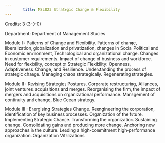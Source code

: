 ```yaml
---
        title: MSL823 Strategic Change & Flexibility
---
```

Credits: 3 (3-0-0)

Department: Department of Management Studies

Module I : Patterns of Change and Flexibility. Patterns of change, liberalization, globalization and privatization, changes in Social Political and Economic environment, Technological and organizational change. Changes in customer requirements. Impact of change of business and workforce. Need for flexibility, concept of Strategic Flexibility: Openness, Adaptiveness, Change, and Resilience. Understanding the process of strategic change. Managing chaos strategically. Regenerating strategies.

Module II : Revising Strategies Postures. Corporate restructuring, Alliances, joint ventures, acquisitions and merges. Reorganising the firm, the impact of mergers and acquisitions on organizational performance. Management of continuity and change, Blue Ocean strategy.

Module III : Energising Strategies Change. Reengineering the corporation, identification of key business processes. Organization of the future. Implementing Strategic Change. Transforming the organization. Sustaining change. Consolidating gains and producing more change. Anchoring new approaches in the culture. Leading a high-commitment high-performance organization. Organization Vitalizations